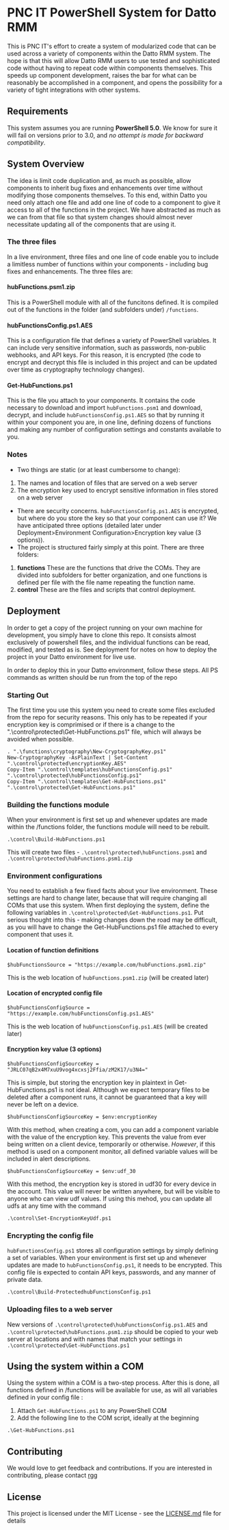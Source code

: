 # PNC IT PowerShell System for Datto RMM
This is PNC IT's effort to create a system of modularized code that can be used across a variety of components within the Datto RMM system. The hope is that this will allow Datto RMM users to use tested and sophisticated code without having to repeat code within components themselves. This speeds up component development, raises the bar for what can be reasonably be accomplished in a component, and opens the possibility for a variety of tight integrations with other systems.
## Requirements
This system assumes you are running **PowerShell 5.0**. We know for sure it will fail on versions prior to 3.0, and *no attempt is made for backward compatibility*.
## System Overview
The idea is limit code duplication and, as much as possible, allow components to inherit bug fixes and enhancements over time without modifying those components themselves. To this end, within Datto you need only attach one file and add one line of code to a component to give it access to all of the functions in the project. We have abstracted as much as we can from that file so that system changes should almost never necessitate updating all of the components that are using it. 
### The three files
In a live environment, three files and one line of code enable you to include a limitless number of functions within your components - including bug fixes and enhancements. The three files are:
#### hubFunctions.psm1.zip
This is a PowerShell module with all of the funcitons defined. It is compiled out of the functions in the folder (and subfolders under) `/functions`.
#### hubFunctionsConfig.ps1.AES
This is a configuration file that defines a variety of PowerShell variables. It can include very sensitive information, such as passwords, non-public webhooks, and API keys. For this reason, it is encrypted (the code to encrypt and decrypt this file is included in this project and can be updated over time as cryptography technology changes).
#### Get-HubFunctions.ps1
This is the file you attach to your components. It contains the code necessary to download and import `hubFunctions.psm1` and download, decrypt, and include `hubFunctionsConfig.ps1.AES` so that by running it within your component you are, in one line, defining dozens of functions and making any number of configuration settings and constants available to you.
### Notes
- Two things are static (or at least cumbersome to change):
1. The names and location of files that are served on a web server
2. The encryption key used to encrypt sensitive information in files stored on a web server
- There are security concerns. `hubFunctionsConfig.ps1.AES` is encrypted, but where do you store the key so that your component can use it? We have anticipated three options (detailed later under Deployment>Environment Configuration>Encryption key value (3 options)).
- The project is structured fairly simply at this point. There are three folders:
1. **functions** These are the functions that drive the COMs. They are divided into subfolders for better organization, and one functions is defined per file with the file name repeating the function name.
2. **control** These are the files and scripts that control deployment.
## Deployment
In order to get a copy of the project running on your own machine for development, you simply have to clone this repo. It consists almost exclusively of powershell files, and the individual functions can be read, modified, and tested as is. See deployment for notes on how to deploy the project in your Datto environment for live use.

In order to deploy this in your Datto environment, follow these steps. All PS commands as written should be run from the top of the repo
### Starting Out
The first time you use this system you need to create some files excluded from the repo for security reasons. This only has to be repeated if your encryption key is comprimised or if there is a change to the ".\control\protected\Get-HubFunctions.ps1" file, which will always be avoided when possible.
```
. ".\functions\cryptography\New-CryptographyKey.ps1"
New-CryptographyKey -AsPlainText | Set-Content ".\control\protected\encryptionKey.AES"
Copy-Item ".\control\templates\hubFunctionsConfig.ps1" ".\control\protected\hubFunctionsConfig.ps1"
Copy-Item ".\control\templates\Get-HubFunctions.ps1" ".\control\protected\Get-HubFunctions.ps1"
```
### Building the functions module
When your environment is first set up and whenever updates are made within the /functions folder, the functions module will need to be rebuilt.
```
.\control\Build-HubFunctions.ps1
```
This will create two files - `.\control\protected\hubFunctions.psm1` and `.\control\protected\hubFunctions.psm1.zip`
### Environment configurations
You need to establish a few fixed facts about your live environment. These settings are hard to change later, because that will require changing all COMs that use this system. When first deploying the system, define the following variables in `.\control\protected\Get-HubFunctions.ps1`. Put serious thought into this - making changes down the road may be difficult, as you will have to change the Get-HubFunctions.ps1 file attached to every component that uses it.
#### Location of function definitions
```
$hubFunctionsSource = "https://example.com/hubFunctions.psm1.zip"
```
This is the web location of `hubFunctions.psm1.zip` (will be created later)
#### Location of encrypted config file
```
$hubFunctionsConfigSource = "https://example.com/hubFunctionsConfig.ps1.AES"
```
This is the web location of `hubFunctionsConfig.ps1.AES` (will be created later)
#### Encryption key value (3 options)
```
$hubFunctionsConfigSourceKey = "JRLC07qB2x4M7xuU9vog4xcxsj2Ffia/zM2K17/u3N4="
```
This is simple, but storing the encryption key in plaintext in Get-HubFunctions.ps1 is not ideal. Although we expect temporary files to be deleted after a component runs, it cannot be guaranteed that a key will never be left on a device. 
```
$hubFunctionsConfigSourceKey = $env:encryptionKey
```
With this method, when creating a com, you can add a component variable with the value of the encryption key. This prevents the value from ever being written on a client device, temporarily or otherwise. *However*, if this method is used on a component monitor, all defined variable values will be included in alert descriptions.
```
$hubFunctionsConfigSourceKey = $env:udf_30
```
With this method, the encryption key is stored in udf30 for every device in the account. This value will never be written anywhere, but will be visible to anyone who can view udf values. If using this mehod, you can update all udfs at any time with the command
```
.\control\Set-EncryptionKeyUdf.ps1
```
### Encrypting the config file
`hubFunctionsConfig.ps1` stores all configuration settings by simply defining a set of variables. When your environment is first set up and whenever updates are made to `hubFunctionsConfig.ps1`, it needs to be encrypted. This config file is expected to contain API keys, passwords, and any manner of private data.
```
.\control\Build-ProtectedhubFunctionsConfig.ps1 
```
### Uploading files to a web server
New versions of `.\control\protected\hubFunctionsConfig.ps1.AES` and `.\control\protected\hubFunctions.psm1.zip` should be copied to your web server at locations and with names that match your settings in `.\control\protected\Get-HubFunctions.ps1`
## Using the system within a COM
Using the system within a COM is a two-step process. After this is done, all functions defined in /functions will be available for use, as will all variables defined in your config file :
1. Attach `Get-HubFunctions.ps1` to any PowerShell COM
2. Add the following line to the COM script, ideally at the beginning
```
.\Get-HubFunctions.ps1
```
## Contributing
We would love to get feedback and contributions. If you are interested in contributing, please contact [rgg](https://success.autotask.net/t5/user/viewprofilepage/user-id/35934)
## License
This project is licensed under the MIT License - see the [LICENSE.md](LICENSE.md) file for details
